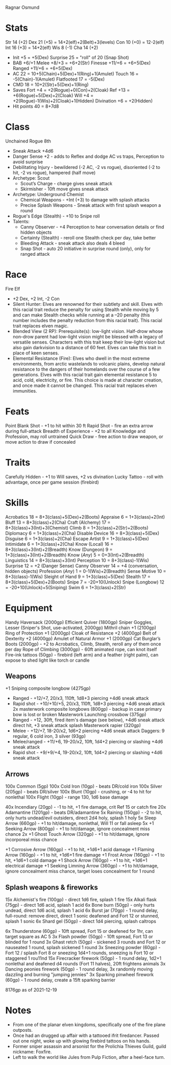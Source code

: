 Ragnar Osmund

# Stats
Str 14 (+2)
Dex 21 (+5)                   = 14+2(elf)+2(Belt)+3(levels)
Con 10 (+0)                   = 12-2(elf)
Int 16 (+3)                   = 14+2(elf)
Wis 8  (-1)
Cha 14 (+2)

- Init          +5            = +5(Dex)
  Surprise      25            = "roll" of 20 (Snap Shot)
- BAB        +6/+1
  Melee      +8/+3            = +6+2(Str)
  Finesse   +11/+6            = +6+5(Dex)
  Ranged    +11/+6            = +6+5(Dex)
- AC            22            = 10+5(Chain)+5(Dex)+1(Ring)+1(Amulet)
  Touch         16            = -5(Chain)-1(Amulet)
  Flatfooted    17            = -5(Dex)
- CMD           18            = 10+2(Str)+5(Dex)+1(Ring)
- Saves
  Fort          +4            = +2(Rogue)+0(Con)+2(Cloak)
  Ref          +13            = +6(Rogue)+5(Dex)+2(Cloak)
  Will          +4            = +2(Rogue)-1(Wis)+2(Cloak)+1(Hidden)
    Divination  +6            = +2(Hidden)
- Hit points    40            = 8+7d8

# Class
Unchained Rogue 8th
- Sneak Attack +4d6
- Danger Sense +2 - adds to Reflex and dodge AC vs traps, Perception to avoid surprise
- Debilitating Injury - bewildered (-2 AC, -2 vs rogue), disoriented (-2 to hit, -2 vs rogue), hampered (half move)
- Archetype: Scout
  - Scout’s Charge - charge gives sneak attack
  - Skirmisher - 10ft move gives sneak attack
- Archetype: Underground Chemist
  - Chemical Weapons - +Int (+3) to damage with splash attacks
  - Precise Splash Weapons - Sneak attack with first splash weapon a round
- Rogue's Edge (Stealth) - +10 to Snipe roll
- Talents:
  - Canny Observer - +4 Perception to hear conversation details or find hidden objects
  - Certainty (Stealth) - reroll one Stealth check per day, take better
  - Bleeding Attack - sneak attack also deals 4 bleed
  - Snap Shot - auto 20 initiative in surprise round (only), only for ranged attack

# Race
Fire Elf
- +2 Dex, +2 Int, -2 Con
- Silent Hunter: Elves are renowned for their subtlety and skill. Elves with this racial trait reduce the penalty for using Stealth while moving by 5 and can make Stealth checks while running at a –20 penalty (this number includes the penalty reduction from this racial trait). This racial trait replaces elven magic.
- Blended View (2 RP): Prerequisite(s): low-light vision. Half-drow whose non-drow parent had low-light vision might be blessed with a legacy of versatile senses. Characters with this trait keep their low-light vision but also gain darkvision to a distance of 60 feet. Elves can take this trait in place of keen senses.
- Elemental Resistance (Fire): Elves who dwell in the most extreme environments, from arctic wastelands to volcanic plains, develop natural resistance to the dangers of their homelands over the course of a few generations. Elves with this racial trait gain elemental resistance 5 to acid, cold, electricity, or fire. This choice is made at character creation, and once made it cannot be changed. This racial trait replaces elven immunities.

# Feats
Point Blank Shot - +1 to hit within 30 ft
Rapid Shot - fire an extra arrow during full-attack
Breadth of Experience - +2 to all Knowledge and Profession, may roll untrained
Quick Draw - free action to draw weapon, or move action to draw if concealed

# Traits
Carefully Hidden - +1 to Will saves, +2 vs divination
Lucky Tattoo - roll with advantage, once per game session (firebird)

# Skills
Acrobatics         18         = 8+3(class)+5(Dex)+2(Boots)
Appraise            6         = 1+3(class)+2(Int)
Bluff              13         = 8+3(class)+2(Cha)
Craft (Alchemy)    17         = 8+3(class)+3(Int)+3(Chemist)
Climb               8         = 1+3(class)+2(Str)+2(Boots)
Diplomacy           6         = 1+3(class)+2(Cha)
Disable Device     16         = 8+3(class)+5(Dex)
Disguise            6         = 1+3(class)+2(Cha)
Escape Artist       9         = 1+3(class)+5(Dex)
Intimidate          6         = 1+3(class)+2(Cha)
Know (Local)       16         = 8+3(class)+3(Int)+2(Breadth)
Know (Dungeon)      9         = 1+3(class)+3(Int)+2(Breadth)
Know (*Any*)        5         = 0+3(Int)+2(Breadth)
Linguistics        14         = 8+3(class)+3(Int)
Perception         10         = 8+3(class)-1(Wis)
  Surprise         12         = +2 (Danger Sense)
  Canny Observer   14         = +4 (conversation, hidden objects)
Profession (*Any*)  1         = 0-1(Wis)+2(Breadth)
Sense Motive       10         = 8+3(class)-1(Wis)
Sleight of Hand     9         = 1+3(class)+5(Dex)
Stealth            17         = 8+3(class)+5(Dex)+2(Boots)
  Snipe             7         = -20+10(Unlock)
  Snipe (Longbow)  12         = -20+10(Unlock)+5(Sniping)
Swim                6         = 1+3(class)+2(Str)


# Equipment
Handy Haversack (2000gp)
Efficient Quiver (1800gp)
Sniper Goggles, Lesser (Sniper's Shot, use-activated, 2000gp)
Mithril chain +1 (2100gp)
Ring of Protection +1 (2000gp)
Cloak of Resistance +2 (4000gp)
Belt of Dexterity +2 (4000gp)
Amulet of Natural Armor +1 (2000gp)
Cat Burglar’s Boots (2000gp) - +2 to Acrobatics, Climb, Stealth, reroll any of them once per day
Rope of Climbing (3000gp) - 60ft animated rope, can knot itself
Fire-ink tattoos (50gp) - firebird (left arm) and a feather (right palm), can expose to shed light like torch or candle

## Weapons
+1 Sniping composite longbow (4275gp)
- Ranged - +12/+7, 20/x3, 110ft, 1d8+3 piercing +4d6 sneak attack
- Rapid shot - +10/+10/+5, 20/x3, 110ft, 1d8+3 piercing +4d6 sneak attack
2x masterwork composite longbows (800gp) - backup in case primary bow is lost or broken
Masterwork Launching crossbow (375gp)
- Ranged - +12, 30ft, fired item's damage (see below), +4d6 sneak attack direct hit, +3 sneak attack splash
Masterwork rapier (320gp)
- Melee - +12/+7, 18-20/x2, 1d6+2 piercing +4d6 sneak attack
Daggers: 9 regular, 6 cold iron, 3 silver (93gp)
- Melee/ranged - +11/+6, 19-20/x2, 10ft, 1d4+2 piercing or slashing +4d6 sneak attack
- Rapid shot - +9/+9/+4, 19-20/x2, 10ft, 1d4+2 piercing or slashing +4d6 sneak attack

## Arrows
100x Common (5gp)
100x Cold Iron (10gp) - beats DR/cold iron
100x Silver (205gp) - beats DR/silver
100x Blunt (10gp) - crushing, or -4 to hit for nonlethal
100x Flight (10gp) - range 130, 1d6 base damage

40x Incendiary (20gp) - -1 to hit, +1 fire damage, crit Ref 15 or catch fire
20x Adamantine (1201gp) - beats DR/adamantine
5x Raining (150gp) - -2 to hit, only hurts undead/evil outsiders, direct 2d4 holy, splash 1 holy
5x Sleep Arrow (660gp) - +1 to hit/damage, nonlethal, Will 11 or fall asleep
5x +1 Seeking Arrow (800gp) - +1 to hit/damage, ignore concealment miss chance
2x +1 Ghost Touch Arrow (320gp) - +1 to hit/damage, ignore incorporeal miss chance

+1 Corrosive Arrow (160gp) - +1 to hit, +1d6+1 acid damage
+1 Flaming Arrow (160gp) - +1 to hit, +1d6+1 fire damage
+1 Frost Arrow (160gp) - +1 to hit, +1d6+1 cold damage
+1 Shock Arrow (160gp) - +1 to hit, +1d6+1 electrical damage
+1 Seeking Limning Arrow (360gp) - +1 to hit/damage, ignore concealment miss chance, target loses concealment for 1 round

## Splash weapons & fireworks
15x Alchemist's fire (100gp) - direct 1d6 fire, splash 1 fire
15x Alkali flask (75gp) - direct 1d6 acid, splash 1 acid 
6x Bone burn (50gp) - only hurts undead, direct 1d6 acid, splash 1 acid
6x Burst jar (70gp) - 1 round delay, full-round: remove direct, direct 1 sonic deafened and Fort 12 or stunned, splash 1 sonic
6x Shard gel (50gp) - direct 1d4 piercing, splash caltrops

6x Thunderstone (60gp) - 10ft spread, Fort 15 or deafened for 1hr, can target square as AC 5
3x Flash powder (50gp) - 10ft spread, Fort 13 or blinded for 1 round
3x Ghast retch (50gp) - sickened 3 rounds and Fort 12 or nauseated 1 round, splash sickened 1 round
3x Sneezing powder (60gp) - Fort 12 / splash Fort 8 or sneezing 1d4+1 rounds, sneezing is Fort 10 or staggered 1 rou11nd
15x Firecracker firework (50gp) - 1 round delay, 1d2+1 nonlethal and deafened d4 rounds (Fort 11 halves), 20ft frightens animals
3x Dancing peonies firework (50gp) - 1 round delay, 3x randomly moving dazzling and burning "jumping jennies"
3x Sparking pinwheel firework (60gp) - 1 round delay, create a 15ft sparking barrier


8176gp as of 2021-12-19


# Notes
- From one of the planar elven kingdoms, specifically one of the fire plane outposts.
- Once had an drugged up affair with a tattooed ifrit firedancer. Passed out one night, woke up with glowing firebird tattoos on his hands.
- Former sniper assassin and arsonist for the Prolichia Thieves Guild, guild nickname: Foxfire.
- Left to walk the world like Jules from Pulp Fiction, after a heel-face turn.

